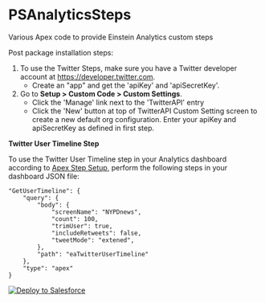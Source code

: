 # PSAnalyticsSteps
Various Apex code to provide Einstein Analytics custom steps

Post package installation steps:
  1. To use the Twitter Steps, make sure you have a Twitter developer account at https://developer.twitter.com. 
     - Create an "app" and get the 'apiKey' and 'apiSecretKey'.
  2. Go to <b>Setup > Custom Code > Custom Settings</b>.
     - Click the 'Manage' link next to the 'TwitterAPI' entry
     - Click the 'New' button at top of TwitterAPI Custom Setting screen to create a new default org configuration. Enter your apiKey and apiSecretKey as defined in first step.

<b>Twitter User Timeline Step</b>

To use the Twitter User Timeline step in your Analytics dashboard according to [Apex Step Setup](https://developer.salesforce.com/docs/atlas.en-us.bi_dev_guide_json.meta/bi_dev_guide_json/bi_dbjson_steps_types_apex.htm), perform the following steps in your dashboard JSON file:

```
"GetUserTimeline": {
    "query": {   
        "body": {
            "screenName": "NYPDnews",
            "count": 100,
            "trimUser": true,
            "includeRetweets": false,
            "tweetMode": "extened",
        },
        "path": "eaTwitterUserTimeline"
    },
    "type": "apex"
}
```


<a href="https://githubsfdeploy.herokuapp.com">
  <img alt="Deploy to Salesforce"
       src="https://raw.githubusercontent.com/afawcett/githubsfdeploy/master/deploy.png">
</a>
